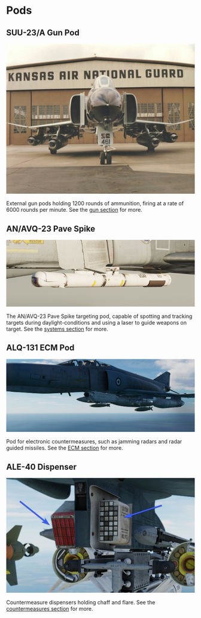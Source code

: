 # Pods

## SUU-23/A Gun Pod

![SUU Pods](../img/suupods.jpg)

External gun pods holding 1200 rounds of ammunition, firing at a rate of 6000
rounds per minute. See the [gun section](guns.md) for more.

## AN/AVQ-23 Pave Spike

![pave_spike_pod](../img/pave_spike_pod.jpg)

The AN/AVQ-23 Pave Spike targeting pod, capable of spotting and tracking targets
during daylight-conditions and using a laser to guide weapons on target. See the
[systems section](../systems/weapon_systems/pave_spike/overview.md) for more.

## ALQ-131 ECM Pod

![ext_alq_131_ecm_pod](../img/ext_alq_131_ecm_pod.jpg)

Pod for electronic countermeasures, such as jamming radars and radar
guided missiles. See the
[ECM section](../systems/defensive_systems/ecm.md) for more.

## ALE-40 Dispenser

![cm_dispenser](../img/cm_dispenser.jpg)

Countermeasure dispensers holding chaff and flare. See the
[countermeasures section](../systems/defensive_systems/countermeasures.md) for more.
